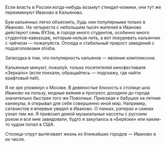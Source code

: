 
Если власть в России когда-нибудь возьмут стендап-комики, они тут же переименуют Иваново в Кальяново.

Бум кальянных легко объяснить, будь они популярными только в Иваново. На четыреста с небольшим тысяч жителей в Иваново действуют семь ВУЗов, в городе много студентов, особенно много студентов-кавказцев, которым нельзя пить, а вот покуривать кальянчик с чаёчком — пожалуйста. Отсюда и стабильный прирост заведений с подзаголовками shisha. 

Загвоздка в том, что популярность кальянов — явление комплексное. 

Кальянные минуют, пожалуй, только посетителей кинофестиваля «Зеркало» (если поехали, обращайтесь — подскажу, где найти крафтовый паб).

Я не зря упомянул о Москве. В девяностые близость к столице шла Иваново на пользу, модные веяния и прогресс доходили до города значительно быстрее того же Поволжья. Приезжая к бабушке на летние каникулы, я открывал для себя совершенно иной мир. Например, сатанистов я впервые увидел в Иваново. О панках, рэперах и скинах узнал там же. Я привозил домой музыкальные кассеты с русским роком и все мне завидовали, будто я закупаюсь в «Берёзке» или каким-то чудом попал в США.

Столица-спрут вытягивает жизнь из ближайших городов — Иваново в их числе. 